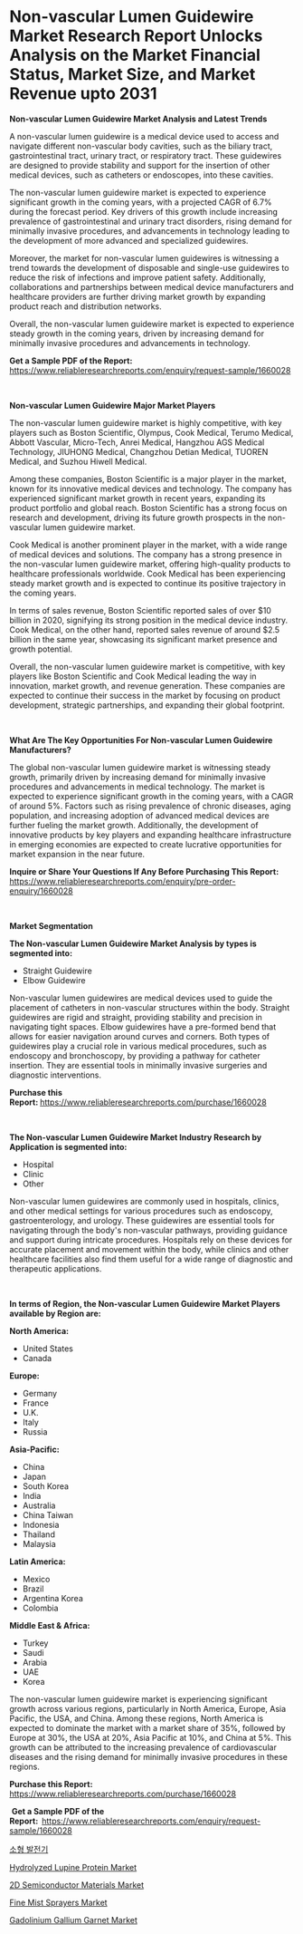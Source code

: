 <p><h1>Non-vascular Lumen Guidewire Market Research Report Unlocks Analysis on the Market Financial Status, Market Size, and Market Revenue upto 2031</h1></p><p><strong>Non-vascular Lumen Guidewire Market Analysis and Latest Trends</strong></p>
<p><p>A non-vascular lumen guidewire is a medical device used to access and navigate different non-vascular body cavities, such as the biliary tract, gastrointestinal tract, urinary tract, or respiratory tract. These guidewires are designed to provide stability and support for the insertion of other medical devices, such as catheters or endoscopes, into these cavities.</p><p>The non-vascular lumen guidewire market is expected to experience significant growth in the coming years, with a projected CAGR of 6.7% during the forecast period. Key drivers of this growth include increasing prevalence of gastrointestinal and urinary tract disorders, rising demand for minimally invasive procedures, and advancements in technology leading to the development of more advanced and specialized guidewires.</p><p>Moreover, the market for non-vascular lumen guidewires is witnessing a trend towards the development of disposable and single-use guidewires to reduce the risk of infections and improve patient safety. Additionally, collaborations and partnerships between medical device manufacturers and healthcare providers are further driving market growth by expanding product reach and distribution networks.</p><p>Overall, the non-vascular lumen guidewire market is expected to experience steady growth in the coming years, driven by increasing demand for minimally invasive procedures and advancements in technology.</p></p>
<p><strong>Get a Sample PDF of the Report:&nbsp;</strong> <a href="https://www.reliableresearchreports.com/enquiry/request-sample/1660028">https://www.reliableresearchreports.com/enquiry/request-sample/1660028</a></p>
<p>&nbsp;</p>
<p><strong>Non-vascular Lumen Guidewire Major Market Players</strong></p>
<p><p>The non-vascular lumen guidewire market is highly competitive, with key players such as Boston Scientific, Olympus, Cook Medical, Terumo Medical, Abbott Vascular, Micro-Tech, Anrei Medical, Hangzhou AGS Medical Technology, JIUHONG Medical, Changzhou Detian Medical, TUOREN Medical, and Suzhou Hiwell Medical.</p><p>Among these companies, Boston Scientific is a major player in the market, known for its innovative medical devices and technology. The company has experienced significant market growth in recent years, expanding its product portfolio and global reach. Boston Scientific has a strong focus on research and development, driving its future growth prospects in the non-vascular lumen guidewire market.</p><p>Cook Medical is another prominent player in the market, with a wide range of medical devices and solutions. The company has a strong presence in the non-vascular lumen guidewire market, offering high-quality products to healthcare professionals worldwide. Cook Medical has been experiencing steady market growth and is expected to continue its positive trajectory in the coming years.</p><p>In terms of sales revenue, Boston Scientific reported sales of over $10 billion in 2020, signifying its strong position in the medical device industry. Cook Medical, on the other hand, reported sales revenue of around $2.5 billion in the same year, showcasing its significant market presence and growth potential.</p><p>Overall, the non-vascular lumen guidewire market is competitive, with key players like Boston Scientific and Cook Medical leading the way in innovation, market growth, and revenue generation. These companies are expected to continue their success in the market by focusing on product development, strategic partnerships, and expanding their global footprint.</p></p>
<p>&nbsp;</p>
<p><strong>What Are The Key Opportunities For Non-vascular Lumen Guidewire Manufacturers?</strong></p>
<p><p>The global non-vascular lumen guidewire market is witnessing steady growth, primarily driven by increasing demand for minimally invasive procedures and advancements in medical technology. The market is expected to experience significant growth in the coming years, with a CAGR of around 5%. Factors such as rising prevalence of chronic diseases, aging population, and increasing adoption of advanced medical devices are further fueling the market growth. Additionally, the development of innovative products by key players and expanding healthcare infrastructure in emerging economies are expected to create lucrative opportunities for market expansion in the near future.</p></p>
<p><strong>Inquire or Share Your Questions If Any Before Purchasing This Report:</strong> <a href="https://www.reliableresearchreports.com/enquiry/pre-order-enquiry/1660028">https://www.reliableresearchreports.com/enquiry/pre-order-enquiry/1660028</a></p>
<p>&nbsp;</p>
<p><strong>Market Segmentation</strong></p>
<p><strong>The Non-vascular Lumen Guidewire Market Analysis by types is segmented into:</strong></p>
<p><ul><li>Straight Guidewire</li><li>Elbow Guidewire</li></ul></p>
<p><p>Non-vascular lumen guidewires are medical devices used to guide the placement of catheters in non-vascular structures within the body. Straight guidewires are rigid and straight, providing stability and precision in navigating tight spaces. Elbow guidewires have a pre-formed bend that allows for easier navigation around curves and corners. Both types of guidewires play a crucial role in various medical procedures, such as endoscopy and bronchoscopy, by providing a pathway for catheter insertion. They are essential tools in minimally invasive surgeries and diagnostic interventions.</p></p>
<p><strong>Purchase this Report:&nbsp;</strong><a href="https://www.reliableresearchreports.com/purchase/1660028">https://www.reliableresearchreports.com/purchase/1660028</a></p>
<p>&nbsp;</p>
<p><strong>The Non-vascular Lumen Guidewire Market Industry Research by Application is segmented into:</strong></p>
<p><ul><li>Hospital</li><li>Clinic</li><li>Other</li></ul></p>
<p><p>Non-vascular lumen guidewires are commonly used in hospitals, clinics, and other medical settings for various procedures such as endoscopy, gastroenterology, and urology. These guidewires are essential tools for navigating through the body's non-vascular pathways, providing guidance and support during intricate procedures. Hospitals rely on these devices for accurate placement and movement within the body, while clinics and other healthcare facilities also find them useful for a wide range of diagnostic and therapeutic applications.</p></p>
<p>&nbsp;</p>
<p><strong>In terms of Region, the Non-vascular Lumen Guidewire Market Players available by Region are:</strong></p>
<p>
    <p> <strong> North America: </strong>
        <ul>
            <li>United States</li>
            <li>Canada</li>
        </ul>
        </p> 
    <p> <strong> Europe: </strong>
        <ul>
            <li>Germany</li>
            <li>France</li>
            <li>U.K.</li>
            <li>Italy</li>
            <li>Russia</li>
        </ul>
        </p> 
    <p> <strong> Asia-Pacific: </strong>
        <ul>
            <li>China</li>
            <li>Japan</li>
            <li>South Korea</li>
            <li>India</li>
            <li>Australia</li>
            <li>China Taiwan</li>
            <li>Indonesia</li>
            <li>Thailand</li>
            <li>Malaysia</li>
        </ul>
        </p> 
    <p> <strong> Latin America: </strong>
        <ul>
            <li>Mexico</li>
            <li>Brazil</li>
            <li>Argentina Korea</li>
            <li>Colombia</li>
        </ul>
        </p> 
    <p> <strong> Middle East & Africa: </strong>
        <ul>
            <li>Turkey</li>
            <li>Saudi</li>
            <li>Arabia</li>
            <li>UAE</li>
            <li>Korea</li>
        </ul>
    </p>
    </p>
<p><p>The non-vascular lumen guidewire market is experiencing significant growth across various regions, particularly in North America, Europe, Asia Pacific, the USA, and China. Among these regions, North America is expected to dominate the market with a market share of 35%, followed by Europe at 30%, the USA at 20%, Asia Pacific at 10%, and China at 5%. This growth can be attributed to the increasing prevalence of cardiovascular diseases and the rising demand for minimally invasive procedures in these regions.</p></p>
<p><strong>Purchase this Report: </strong><a href="https://www.reliableresearchreports.com/purchase/1660028">https://www.reliableresearchreports.com/purchase/1660028</a></p>
<p>&nbsp;<strong>Get a Sample PDF of the Report:&nbsp;&nbsp;</strong><a href="https://www.reliableresearchreports.com/enquiry/request-sample/1660028">https://www.reliableresearchreports.com/enquiry/request-sample/1660028</a></p>
<p><strong></strong></p>
<p><p><a href="https://medium.com/@cliftonfisher9067/%EC%9E%91%EC%9D%80-%EB%B0%9C%EC%A0%84%EA%B8%B0-%EC%8B%9C%EC%9E%A5-%EB%B3%B4%EA%B3%A0%EC%84%9C%EB%8A%94-%EC%9D%B4-%EC%8B%9C%EC%9E%A5%EC%9D%98-%EC%B5%9C%EC%8B%A0-%ED%8A%B8%EB%A0%8C%EB%93%9C%EC%99%80-%EC%84%B1%EC%9E%A5-%EA%B8%B0%ED%9A%8C%EB%A5%BC-%EB%B3%B4%EC%97%AC%EC%A4%8D%EB%8B%88%EB%8B%A4-c13e7f3b7333">소형 발전기</a></p><p><a href="https://gratis-rainforest-2ca.notion.site/Hydrolyzed-Lupine-Protein-Market-Insights-Market-Players-and-Forecast-Till-2031-3b653a08da684839b50c47904a07c902">Hydrolyzed Lupine Protein Market</a></p><p><a href="https://view.publitas.com/reportprime-1/2d-semiconductor-materials-market-challenges-opportunities-and-growth-drivers-and-major-market-players-forecasted-for-period-from-2024-2031/">2D Semiconductor Materials Market</a></p><p><a href="https://view.publitas.com/reportprime-1/fine-mist-sprayers-market-provides-detailed-segmentation-of-this-market-based-on-type-application-and-region-and-forecast-for-the-period-from-2024-2031/">Fine Mist Sprayers Market</a></p><p><a href="https://metal-farmhouse-e95.notion.site/Gadolinium-Gallium-Garnet-Market-Provides-a-Comprehensive-Analysis-Including-a-Macro-Overview-of-the-59a93b313e7247c9a0cdd1079cd2e7b7">Gadolinium Gallium Garnet Market</a></p></p>